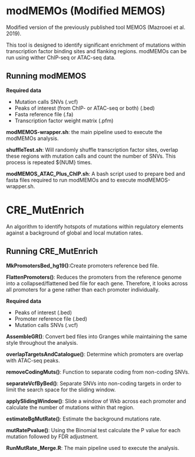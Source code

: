 # modMEMOs (Modified MEMOS)
Modified version of the previously published tool MEMOS (Mazrooei et al. 2019). 

This tool is designed to identify significant enrichment of mutations within transcription factor binding sites and flanking regions. modMEMOs can be run using wither ChIP-seq or ATAC-seq data.

## Running modMEMOS
**Required data**

* Mutation calls SNVs (.vcf)
* Peaks of interest (from ChIP- or ATAC-seq or both) (.bed)
* Fasta reference file (.fa)
* Transcription factor weight matrix (.pfm)

**modMEMOS-wrapper.sh**: the main pipeline used to execute the modMEMOs analysis.

**shuffleTest.sh**: Will randomly shuffle transcription factor sites, overlap these regions with mutation calls and count the number of SNVs. This process is repeated ${NUM} times. 

**modMEMOS_ATAC_Plus_ChIP.sh**: A bash script used to prepare bed and fasta files required to run modMEMOs and to execute modMEMOS-wrapper.sh.


# CRE_MutEnrich
An algorithm to identify hotspots of mutations within regulatory elements against a background of global and local mutation rates.

## Running CRE_MutEnrich 

**MkPromotersBed_hg19()**:Create promoters reference bed file.

**FlattenPromoters()**: Reduces the promoters from the reference genome into a collapsed/flattened bed file for each gene. Therefore, it looks across all promoters for a gene rather than each promoter individually.

**Required data**
* Peaks of interest (.bed)
* Promoter reference file (.bed)
* Mutation calls SNVs (.vcf) 

**AssembleGR()**: Convert bed files into Granges while maintaining the same style throughout the analysis.

**overlapTargetsAndCatalogue()**: Determine which promoters are overlap with ATAC-seq peaks.

**removeCodingMuts()**: Function to separate coding from non-coding SNVs.

**separateVcfByBed()**: Separate SNVs into non-coding targets in order to limit the search space for the sliding window.

**applySlidingWindow()**: Slide a window of Wkb across each promoter and calculate the number of mutations within that region.

**estimateBgMutRate()**: Estimate the background mutations rate.

**mutRatePvalue()**: Using the Binomial test calculate the P value for each mutation followed by FDR adjustment.

**RunMutRate_Merge.R**: The main pipeline used to execute the analysis.


